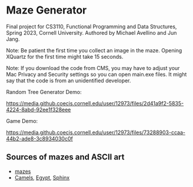 # Maze Generator

Final project for CS3110, Functional Programming and Data Structures, Spring 2023, Cornell University. Authored by Michael Avellino and Jun Jang.


Note: Be patient the first time you collect an image in the maze. Opening XQuartz for the first time might take 15 seconds.

Note: If you download the code from CMS, you may have to adjust your Mac Privacy and Security settings so you can open main.exe files. It might say that the code is from an unidentified developer.

Random Tree Generator Demo:

https://media.github.coecis.cornell.edu/user/12973/files/2d41a9f2-5835-4224-8abd-92ee1f328eee

Game Demo:

https://media.github.coecis.cornell.edu/user/12973/files/73288903-ccaa-44b2-ade8-3c8934030c0f



## Sources of mazes and ASCII art

* [mazes](https://www.dcode.fr/maze-generator)
* [Camels](https://www.asciiart.eu/animals/camels), [Egypt]( https://www.asciiart.eu/art-and-design/egyptian), [Sphinx](https://ascii.co.uk/art/sphinx)
